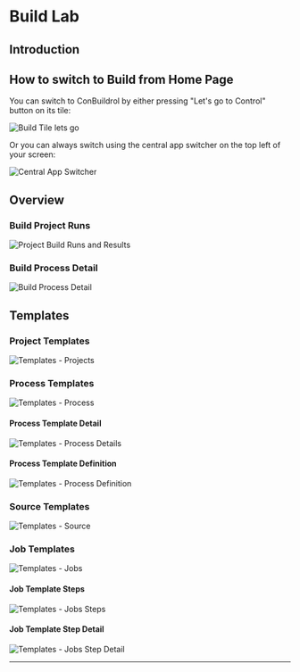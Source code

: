 # Build Lab

## Introduction

## How to switch to Build from Home Page

You can switch to ConBuildrol by either pressing "Let's go to Control" button on its tile:

![Build Tile lets go][BuildTile]

Or you can always switch using the central app switcher on the top left of your screen:

![Central App Switcher][CentralAppSwitcher]

## Overview

### Build Project Runs

![Project Build Runs and Results][BuildProjectRunsResults]

### Build Process Detail

![Build Process Detail][BuildProcessDetail]

## Templates

### Project Templates

![Templates - Projects][BuildProjectTemplates]

### Process Templates

![Templates - Process][BuildProcessTemplates]

#### Process Template Detail

![Templates - Process Details][BuildProcessTemplatesDetail]

#### Process Template Definition

![Templates - Process Definition][BuildProcessTemplatesDefinition]

### Source Templates

![Templates - Source][BuildSoureTemplates]

### Job Templates

![Templates - Jobs][BuildJobTemplates]

#### Job Template Steps

![Templates - Jobs Steps][BuildJobTemplatesSteps]

#### Job Template Step Detail

![Templates - Jobs Step Detail][BuildJobTemplatesStepsDetail]

---

[BuildTile]: ../introduction/media/Loop_switch_to_Build.png
[CentralAppSwitcher]: ../introduction/media/Loop_central_app_control.png
[BuildProjectRunsResults]: media/BUILD_Process_Runs_results.png
[BuildProcessDetail]: media/BUILD_Process_Runs_Details.png
[BuildProjectTemplates]: media/BUILD_Template_Process.png
[BuildProcessTemplates]: media/BUILD_Template_Process.png
[BuildProcessTemplatesDetail]: media/BUILD_Templates_Process_Detail.png
[BuildProcessTemplatesDefinition]: media/BUILD_Templates_Process_Def.png
[BuildSoureTemplates]: media/BUILD_Template_Source.png
[BuildJobTemplates]: media/BUILD_Template_Jobs.png
[BuildJobTemplatesSteps]: media/BUILD_Templates_Process_JobSteps.png
[BuildJobTemplatesStepsDetail]: media/BUILD_Templates_Process_JobStepDetail.png

